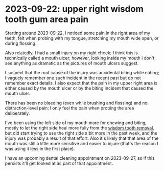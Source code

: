 # 2023-09-22: upper right wisdom tooth gum area pain

Starting around 2023-09-22, I noticed some pain in the right area of
my teeth, felt when probing with my tongue, stretching my mouth wide
open, or during flossing.

Also relatedly, I had a small injury on my right cheek; I think this
is technically called a mouth ulcer; however, looking inside my mouth
I don't see anything as dramatic as the pictures of mouth ulcers
suggest.

I suspect that the root cause of the injury was accidental biting
while eating; I vaguely remember one such incident in the recent past
but do not remember exact details. I also expect that the pain in my
upper right area is either caused by the mouth ulcer or by the biting
incident that caused the mouth ulcer.

There has been no bleeding (even while brushing and flossing) and no
distraction-level pain; I only feel the pain when probing the area
deliberately.

I've been using the left side of my mouth more for chewing and biting,
mostly to let the right side heal more fully from the [wisdom tooth
removal](2023-08-23-wisdom-tooth-removal-right-side.md), but did start
trying to use the right side a bit more in the past week, and the
injury was probably a result of that effort. Also it's likely that
that area of the mouth was still a little more sensitive and easier to
injure (that's the reason I was using it less in the first place).

I have an upcoming dental cleaning appointment on 2023-09-27, so if
this persists it'll get looked at as part of that appointment.

